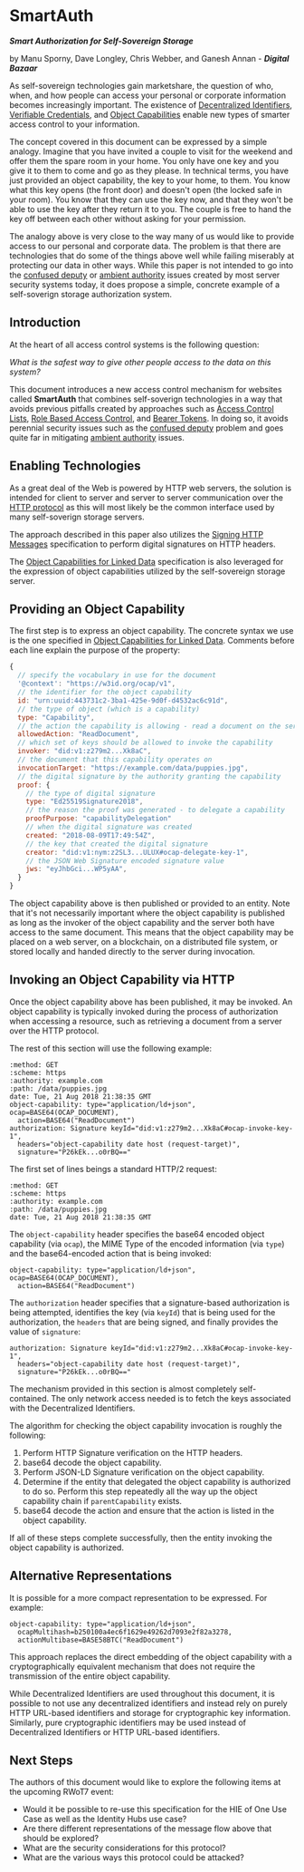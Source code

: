 # SmartAuth
***Smart Authorization for Self-Sovereign Storage***

by Manu Sporny, Dave Longley, Chris Webber, and Ganesh Annan - ***Digital Bazaar***

As self-sovereign technologies gain marketshare, the question of who,
when, and how people can access your personal or corporate information
becomes increasingly important. The existence of
[Decentralized Identifiers](did-primer.md),
[Verifiable Credentials](verifiable-credentials-primer.md), and
[Object Capabilities](https://w3c-ccg.github.io/ocap-ld/)
enable new types of smarter access control to your information.

The concept covered in this document can be expressed by a simple analogy.
Imagine that you have invited a couple to visit for the weekend and offer
them the spare room in your home. You only have one key and you give
it to them to come and go as they please. In technical terms, you have
just provided an object capability, the key to your home, to them. You know
what this key opens (the front door) and doesn't open (the locked safe in your
room). You know that they can use the key now, and that they won't be able
to use the key after they return it to you. The couple is free to hand the
key off between each other without asking for your permission.

The analogy above is very close to the way many of us would like to provide
access to our personal and corporate data. The problem is that there are
technologies that do some of the things above well while failing miserably
at protecting our data in other ways. While this paper is not intended to go
into the
[confused deputy](https://en.wikipedia.org/wiki/Confused_deputy_problem) or
[ambient authority](https://en.wikipedia.org/wiki/Ambient_authority)
issues created by most server security systems today, it does propose a
simple, concrete example of a self-soverign storage authorization system.

## Introduction

At the heart of all access control systems is the following question:

*What is the safest way to give other people access to the data on this system?*

This document introduces a new access control mechanism for websites called
**SmartAuth** that combines self-soverign technologies in a way that avoids
previous pitfalls created by approaches such as
[Access Control Lists](https://en.wikipedia.org/wiki/Access_control_list),
[Role Based Access Control](https://en.wikipedia.org/wiki/Role-based_access_control), and
[Bearer Tokens](https://stackoverflow.com/a/25843058). In doing so, it avoids
perennial security issues such as the
[confused deputy](https://en.wikipedia.org/wiki/Confused_deputy_problem)
problem and goes quite far in mitigating
[ambient authority](https://en.wikipedia.org/wiki/Ambient_authority) issues.

## Enabling Technologies

As a great deal of the Web is powered by HTTP web servers, the solution is
intended for client to server and server to server communication over the
[HTTP protocol](https://en.wikipedia.org/wiki/Hypertext_Transfer_Protocol)
as this will most likely be the common interface used by
many self-soverign storage servers.

The approach described in this paper also utilizes the
[Signing HTTP Messages](https://tools.ietf.org/html/draft-cavage-http-signatures-10)
specification to perform digital signatures on HTTP headers.

The
[Object Capabilities for Linked Data](https://w3c-ccg.github.io/ocap-ld/)
specification is also leveraged for the expression of object capabilities
utilized by the self-sovereign storage server.

## Providing an Object Capability

The first step is to express an object capability. The concrete syntax we use
is the one specified in
[Object Capabilities for Linked Data](https://w3c-ccg.github.io/ocap-ld/).
Comments before each line explain the purpose of the property:

```javascript
{
  // specify the vocabulary in use for the document
  '@context': "https://w3id.org/ocap/v1",
  // the identifier for the object capability
  id: "urn:uuid:443731c2-3ba1-425e-9d0f-d4532ac6c91d",
  // the type of object (which is a capability)
  type: "Capability",
  // the action the capability is allowing - read a document on the server
  allowedAction: "ReadDocument",
  // which set of keys should be allowed to invoke the capability
  invoker: "did:v1:z279m2...Xk8aC",
  // the document that this capability operates on
  invocationTarget: "https://example.com/data/puppies.jpg",
  // the digital signature by the authority granting the capability
  proof: {
    // the type of digital signature
    type: "Ed25519Signature2018",
    // the reason the proof was generated - to delegate a capability
    proofPurpose: "capabilityDelegation"
    // when the digital signature was created
    created: "2018-08-09T17:49:54Z",
    // the key that created the digital signature
    creator: "did:v1:nym:z2SL3...ULUX#ocap-delegate-key-1",
    // the JSON Web Signature encoded signature value
    jws: "eyJhbGci...WP5yAA",
  }
}
```

The object capability above is then published or provided to an entity.
Note that it's not necessarily important where the object capability is
published as long as the invoker of the object capability and the server both
have access to the same document. This means that the object capability
may be placed on a web server, on a blockchain, on a distributed file system,
or stored locally and handed directly to the server during invocation.

## Invoking an Object Capability via HTTP

Once the object capability above has been published, it may be invoked. An
object capability is typically invoked during the process of authorization
when accessing a resource, such as retrieving a document from a server over
the HTTP protocol.

The rest of this section will use the following example:

```http
:method: GET
:scheme: https
:authority: example.com
:path: /data/puppies.jpg
date: Tue, 21 Aug 2018 21:38:35 GMT
object-capability: type="application/ld+json", ocap=BASE64(OCAP_DOCUMENT),
  action=BASE64("ReadDocument")
authorization: Signature keyId="did:v1:z279m2...Xk8aC#ocap-invoke-key-1",
  headers="object-capability date host (request-target)",
  signature="P26kEk...o0rBQ=="
```

The first set of lines beings a standard HTTP/2 request:

```http
:method: GET
:scheme: https
:authority: example.com
:path: /data/puppies.jpg
date: Tue, 21 Aug 2018 21:38:35 GMT
```

The `object-capability` header specifies the base64 encoded object capability
(via `ocap`), the MIME Type of the encoded information (via `type`) and the
base64-encoded action that is being invoked:

```
object-capability: type="application/ld+json", ocap=BASE64(OCAP_DOCUMENT),
  action=BASE64("ReadDocument")
```

The `authorization` header specifies that a signature-based authorization is
being attempted, identifies the key (via `keyId`) that is being used for the
authorization, the `headers` that are being signed, and finally provides the
value of `signature`:

```
authorization: Signature keyId="did:v1:z279m2...Xk8aC#ocap-invoke-key-1",
  headers="object-capability date host (request-target)",
  signature="P26kEk...o0rBQ=="
```

The mechanism provided in this section is almost completely self-contained.
The only network access needed is to fetch the keys associated with the
Decentralized Identifiers.

The algorithm for checking the object capability invocation is roughly the
following:

1. Perform HTTP Signature verification on the HTTP headers.
2. base64 decode the object capability.
3. Perform JSON-LD Signature verification on the object capability.
4. Determine if the entity that delegated the object capability is authorized
   to do so. Perform this step repeatedly all the way up the object capability
   chain if `parentCapability` exists.
5. base64 decode the action and ensure that the action is listed in the
   object capability.

If all of these steps complete successfully, then the entity invoking the
object capability is authorized.

## Alternative Representations

It is possible for a more compact representation to be expressed. For example:

```
object-capability: type="application/ld+json",
  ocapMultihash=b250100a4ec6f1629e49262d7093e2f82a3278,
  actionMultibase=BASE58BTC("ReadDocument")
```

This approach replaces the direct embedding of the object capability with
a cryptographically equivalent mechanism that does not require the
transmission of the entire object capability.

While Decentralized Identifiers are used throughout this document, it is
possible to not use any decentralized identifiers and instead rely on purely
HTTP URL-based identifiers and storage for cryptographic key information.
Similarly, pure cryptographic identifiers may be used instead of
Decentralized Identifiers or HTTP URL-based identifiers.

## Next Steps

The authors of this document would like to explore the following items at
the upcoming RWoT7 event:

* Would it be possible to re-use this specification for the HIE of One
  Use Case as well as the Identity Hubs use case?
* Are there different representations of the message flow above that should
  be explored?
* What are the security considerations for this protocol?
* What are the various ways this protocol could be attacked?
